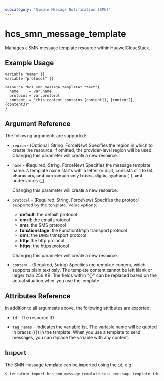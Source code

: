 ```yaml
---
subcategory: "Simple Message Notification (SMN)"
---
```


# hcs_smn_message_template

Manages a SMN message template resource within HuaweiCloudStack.

## Example Usage

```hcl
variable "name" {}
variable "protocol" {}

resource "hcs_smn_message_template" "test"{
  name     = var.name
  protocol = var.protocol
  content  = "this content contains {content1}, {content2}, {content3}"
}
```

## Argument Reference

The following arguments are supported:

* `region` - (Optional, String, ForceNew) Specifies the region in which to create the resource.
  If omitted, the provider-level region will be used. Changing this parameter will create a new resource.

* `name` - (Required, String, ForceNew) Specifies the message template name.
  A template name starts with a letter or digit, consists of 1 to 64 characters,
  and can contain only letters, digits,  hyphens (-), and underscores (_).

  Changing this parameter will create a new resource.

* `protocol` - (Required, String, ForceNew) Specifies the protocol supported by the template. Value options:
  + **default**: the default protocol
  + **email**: the email protocol
  + **sms**: the SMS protocol
  + **functionstage**: the FunctionGraph transport protocol
  + **dms**: the DMS transport protocol
  + **http**: the http protocol
  + **https**: the https protocol

  Changing this parameter will create a new resource.

* `content` - (Required, String) Specifies the template content, which supports plain text only.
  The template content cannot be left blank or larger than 256 KB.
  The fields within "{}" can be replaced based on the actual situation
  when you use the template.

## Attributes Reference

In addition to all arguments above, the following attributes are exported:

* `id` - The resource ID.

* `tag_names` - Indicates the variable list. The variable name will be quoted in braces ({}) in the template.
  When you use a template to send messages, you can replace the variable with any content.

## Import

The SMN message template can be imported using the `id`, e.g.

```bash
$ terraform import hcs_smn_message_template.test <message_template_id>
```
